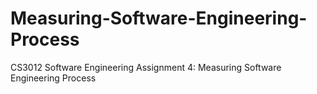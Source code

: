 # Measuring-Software-Engineering-Process
CS3012 Software Engineering Assignment 4: Measuring Software Engineering Process

